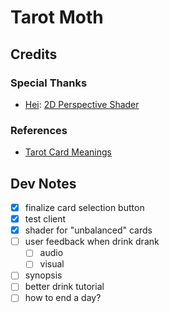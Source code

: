 # Tarot Moth


## Credits


### Special Thanks

- [Hei](https://godotshaders.com/author/hei/): [2D Perspective Shader](https://godotshaders.com/shader/2d-perspective/)

### References

- [Tarot Card Meanings](https://labyrinthos.co/blogs/tarot-card-meanings-list?srsltid=AfmBOoobQSKQ3yOKjKcpymnq0k7w8HUjkQtl3BDTnnThmWniPuVFjsr-)


## Dev Notes

- [x] finalize card selection button
- [x] test client
- [x] shader for "unbalanced" cards
- [ ] user feedback when drink drank
	- [ ] audio
	- [ ] visual
- [ ] synopsis
- [ ] better drink tutorial
- [ ] how to end a day?
